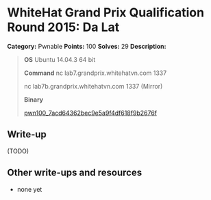# WhiteHat Grand Prix Qualification Round 2015: Da Lat

**Category:** Pwnable
**Points:** 100
**Solves:** 29
**Description:**

> **OS**
> Ubuntu 14.04.3 64 bit
> 
> **Command**
> nc lab7.grandprix.whitehatvn.com 1337
> 
> nc lab7b.grandprix.whitehatvn.com 1337 (Mirror)
> 
> **Binary**
> 
> [pwn100_7acd64362bec9e5a9f4df618f9b2676f](pwn100_7acd64362bec9e5a9f4df618f9b2676f)


## Write-up

(TODO)

## Other write-ups and resources

* none yet
